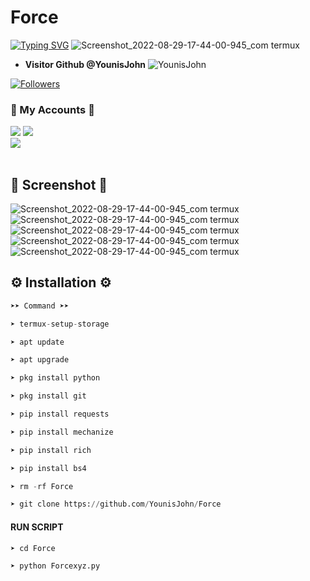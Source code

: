 # Force


[![Typing SVG](https://readme-typing-svg.herokuapp.com?font=Koulen&size=25&duration=10000&color=F70000&center=true&vCenter=true&multiline=true&width=600&lines=Mr%2C+Younis+John+Follow+My+GitHub+For+Next+Update+Tolls%F0%9F%98%87%F0%9F%98%87)](https://git.io/typing-svg)
![Screenshot_2022-08-29-17-44-00-945_com termux](https://github.com/YounisJohn/Force2/blob/main/193396293-bcd278aa-6d0c-4681-8a06-9c4fa83880f2.gif)

* **Visitor Github @YounisJohn**
![YounisJohn](https://komarev.com/ghpvc/?username=YounisJohn&color=blue)

<a href="https://github.com/YounisJohn/followers">
<img title="Followers" src="https://img.shields.io/github/followers/YounisJohn?label=Followers&color=red&style=flat-square"></a>

### 👤 My Accounts 👤
[![](https://img.shields.io/badge/Facebook-blue?logo=Facebook&logoColor=blue&labelColor=white)](https://www.facebook.com/hellin.786)
[![](https://img.shields.io/badge/Messenger-red?logo=Messenger&logoColor=red&labelColor=black)](https://m.me/hellin.786) <br>
[![](https://img.shields.io/badge/Whatsapp-CHAT-red?logo=Whatsapp&logoColor=Brightgreen&labelColor=white)](https://wa.me/923404708884?text=Hello+Younis+John) <br><br>

## 📸 Screenshot 📸
![Screenshot_2022-08-29-17-44-00-945_com termux](https://github.com/YounisJohn/Force/blob/main/Screenshot_20221124-093837.png)
![Screenshot_2022-08-29-17-44-00-945_com termux](https://github.com/YounisJohn/Force/blob/main/Screenshot_20221124-090525.png)
![Screenshot_2022-08-29-17-44-00-945_com termux](https://github.com/YounisJohn/Force/blob/main/Screenshot_20221124-094025.png) 
![Screenshot_2022-08-29-17-44-00-945_com termux](https://github.com/YounisJohn/Force/blob/main/Picsart_22-11-24_08-32-35-635.png)
![Screenshot_2022-08-29-17-44-00-945_com termux](https://github.com/YounisJohn/Force/blob/main/Picsart_22-11-24_08-37-44-660.jpg)

## ⚙️ Installation ⚙️
```python
➤➤ Command ➤➤

➤ termux-setup-storage

➤ apt update

➤ apt upgrade

➤ pkg install python

➤ pkg install git

➤ pip install requests

➤ pip install mechanize

➤ pip install rich

➤ pip install bs4

➤ rm -rf Force

➤ git clone https://github.com/YounisJohn/Force
```
#### RUN SCRIPT
```python
➤ cd Force 

➤ python Forcexyz.py

```




